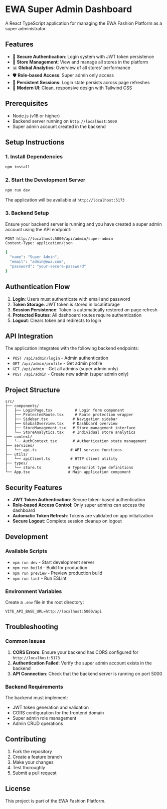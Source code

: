 # EWA Super Admin Dashboard

A React TypeScript application for managing the EWA Fashion Platform as a super administrator.

## Features

- 🔐 **Secure Authentication**: Login system with JWT token persistence
- 🏪 **Store Management**: View and manage all stores in the platform
- 📊 **Global Analytics**: Overview of all stores' performance
- 🛡️ **Role-based Access**: Super admin only access
- 🔄 **Persistent Sessions**: Login state persists across page refreshes
- 🎨 **Modern UI**: Clean, responsive design with Tailwind CSS

## Prerequisites

- Node.js (v16 or higher)
- Backend server running on `http://localhost:5000`
- Super admin account created in the backend

## Setup Instructions

### 1. Install Dependencies

```bash
npm install
```

### 2. Start the Development Server

```bash
npm run dev
```

The application will be available at `http://localhost:5173`

### 3. Backend Setup

Ensure your backend server is running and you have created a super admin account using the API endpoint:

```bash
POST http://localhost:5000/api/admin/super-admin
Content-Type: application/json

{
  "name": "Super Admin",
  "email": "admin@ewa.com",
  "password": "your-secure-password"
}
```

## Authentication Flow

1. **Login**: Users must authenticate with email and password
2. **Token Storage**: JWT token is stored in localStorage
3. **Session Persistence**: Token is automatically restored on page refresh
4. **Protected Routes**: All dashboard routes require authentication
5. **Logout**: Clears token and redirects to login

## API Integration

The application integrates with the following backend endpoints:

- `POST /api/admin/login` - Admin authentication
- `GET /api/admin/profile` - Get admin profile
- `GET /api/admin` - Get all admins (super admin only)
- `POST /api/admin` - Create new admin (super admin only)

## Project Structure

```
src/
├── components/
│   ├── LoginPage.tsx          # Login form component
│   ├── ProtectedRoute.tsx     # Route protection wrapper
│   ├── Sidebar.tsx           # Navigation sidebar
│   ├── GlobalOverview.tsx    # Dashboard overview
│   ├── StoreManagement.tsx   # Store management interface
│   └── StoreAnalytics.tsx    # Individual store analytics
├── context/
│   └── AuthContext.tsx       # Authentication state management
├── services/
│   └── api.ts               # API service functions
├── utils/
│   └── apiClient.ts         # HTTP client utility
├── types/
│   └── store.ts            # TypeScript type definitions
└── App.tsx                 # Main application component
```

## Security Features

- **JWT Token Authentication**: Secure token-based authentication
- **Role-based Access Control**: Only super admins can access the dashboard
- **Automatic Token Refresh**: Tokens are validated on app initialization
- **Secure Logout**: Complete session cleanup on logout

## Development

### Available Scripts

- `npm run dev` - Start development server
- `npm run build` - Build for production
- `npm run preview` - Preview production build
- `npm run lint` - Run ESLint

### Environment Variables

Create a `.env` file in the root directory:

```env
VITE_API_BASE_URL=http://localhost:5000/api
```

## Troubleshooting

### Common Issues

1. **CORS Errors**: Ensure your backend has CORS configured for `http://localhost:5173`
2. **Authentication Failed**: Verify the super admin account exists in the backend
3. **API Connection**: Check that the backend server is running on port 5000

### Backend Requirements

The backend must implement:
- JWT token generation and validation
- CORS configuration for the frontend domain
- Super admin role management
- Admin CRUD operations

## Contributing

1. Fork the repository
2. Create a feature branch
3. Make your changes
4. Test thoroughly
5. Submit a pull request

## License

This project is part of the EWA Fashion Platform.

